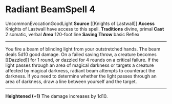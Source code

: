﻿---
actions: '[two-actions]'
area: 120-foot line
bloodline: null
component:
- Somatic
- Verbal
cost: null
deity: null
domain: null
duration: null
element: null
heighten: '+1'
heighten_level: 4, 5, 6, 7, 8, 9, 10
id: '1123'
lesson: null
level: '4'
mystery: null
name: Radiant Beam
patron_theme: null
range: null
rarity: Uncommon
requirement: null
saving_throw: basicReflex
school: Evocation
source: '[[DATABASE/source/Knights of Lastwall|Knights of Lastwall]]'
target: null
tradition:
- Divine
- Primal
trait:
- '[[DATABASE/trait/Evocation|Evocation]]'
- '[[DATABASE/trait/Good|Good]]'
- '[[DATABASE/trait/Light|Light]]'
- '[[DATABASE/trait/Uncommon|Uncommon]]'
trigger: null
type: Spell

---
# Radiant Beam<span class="item-type">Spell 4</span>

<span class="trait-uncommon item-trait">Uncommon</span><span class="item-trait">Evocation</span><span class="item-trait">Good</span><span class="item-trait">Light</span>
**Source** [[Knights of Lastwall]]
**Access** Knights of Lastwall have access to this spell.
**Traditions** divine, primal
**Cast** <span class="action-icon">2</span> somatic, verbal
**Area** 120-foot line
**Saving Throw** basic Reflex

---
You fire a beam of blinding light from your outstretched hands. The beam deals 5d10 good damage. On a failed saving throw, a creature becomes [[Dazzled]] for 1 round, or dazzled for 4 rounds on a critical failure.
 If the light passes through an area of magical darkness or targets a creature affected by magical darkness, radiant beam attempts to counteract the darkness. If you need to determine whether the light passes through an area of darkness, draw a line between yourself and the target.

---
**Heightened (+1)** The damage increases by 1d10.